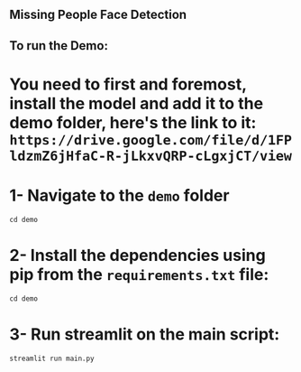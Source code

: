 ## Missing People Face Detection

## To run the Demo:

# You need to first and foremost, install the model and add it to the demo folder, here's the link to it: `https://drive.google.com/file/d/1FPldzmZ6jHfaC-R-jLkxvQRP-cLgxjCT/view`

# 1- Navigate to the `demo` folder
`cd demo`

# 2- Install the dependencies using pip from the `requirements.txt` file:
`cd demo`

# 3- Run streamlit on the main script:
`streamlit run main.py`
